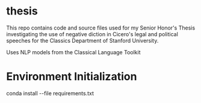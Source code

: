 # thesis
This repo contains code and source files used for my Senior Honor's Thesis investigating the use of negative diction in Cicero's legal and political speeches for the Classics Department of Stanford University.

Uses NLP models from the Classical Language Toolkit


# Environment Initialization
conda install --file requirements.txt
